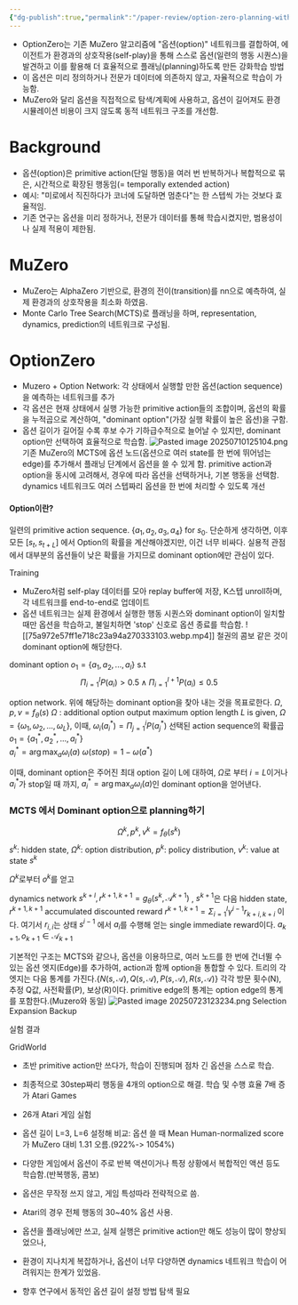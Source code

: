 ```yaml
---
{"dg-publish":true,"permalink":"/paper-review/option-zero-planning-with-learned-options/"}
---
```



- OptionZero는 기존 MuZero 알고리즘에 "옵션(option)" 네트워크를 결합하여, 에이전트가 환경과의 상호작용(self-play)을 통해 스스로 옵션(일련의 행동 시퀀스)을 발견하고 이를 활용해 더 효율적으로 플래닝(planning)하도록 만든 강화학습 방법
- 이 옵션은 미리 정의하거나 전문가 데이터에 의존하지 않고, 자율적으로 학습이 가능함.
- MuZero와 달리 옵션을 직접적으로 탐색/계획에 사용하고, 옵션이 길어져도 환경 시뮬레이션 비용이 크지 않도록 동적 네트워크 구조를 개선함.

# Background
- 옵션(option)은 primitive action(단일 행동)을 여러 번 반복하거나 복합적으로 묶은, 시간적으로 확장된 행동임(= temporally extended action)
- 예시: "미로에서 직진하다가 코너에 도달하면 멈춘다"는 한 스텝씩 가는 것보다 효율적임.
- 기존 연구는 옵션을 미리 정하거나, 전문가 데이터를 통해 학습시켰지만, 범용성이나 실제 적용이 제한됨.


#  MuZero

- MuZero는 AlphaZero 기반으로, 환경의 전이(transition)를 nn으로 예측하여, 실제 환경과의 상호작용을 최소화 하였음.
- Monte Carlo Tree Search(MCTS)로 플래닝을 하며, representation, dynamics, prediction의 네트워크로 구성됨.



# OptionZero
- Muzero + Option Network: 각 상태에서 실행할 만한 옵션(action sequence)을 예측하는 네트워크를 추가
- 각 옵션은 현재 상태에서 실행 가능한 primitive action들의 조합이며, 옵션의 확률을 누적곱으로 계산하여, "dominant option"(가장 실행 확률이 높은 옵션)을 구함.
- 옵션 길이가 길어질 수록 후보 수가 기하급수적으로 늘어날 수 있지만, dominant option만 선택하여 효율적으로 학습함.
![Pasted image 20250710125104.png](/img/user/blog%20asset/Pasted%20image%2020250710125104.png)
기존 MuZero의 MCTS에 옵션 노드(옵션으로 여러 state를 한 번에 뛰어넘는 edge)를 추가해서 플래닝 단계에서 옵션을 쓸 수 있게 함.
primitive action과 option을 동시에 고려해서, 경우에 따라 옵션을 선택하거나, 기본 행동을 선택함.
dynamics 네트워크도 여러 스텝짜리 옵션을 한 번에 처리할 수 있도록 개선

#### Option이란?
일련의 primitive action sequence.
$\{a_1, a_2, a_3, a_4\}$ for $s_0$. 단순하게 생각하면, 이후 모든 $[s_t, s_{t+L}]$ 에서 Option의 확률을 계산해야겠지만, 이건 너무 비싸다. 실용적 관점에서 대부분의 옵션들이 낮은 확률을 가지므로
dominant option에만 관심이 있다.


Training
- MuZero처럼 self-play 데이터를 모아 replay buffer에 저장, K스텝 unroll하며, 각 네트워크를 end-to-end로 업데이트
- 옵션 네트워크는 실제 환경에서 실행한 행동 시퀀스와 dominant option이 일치할 때만 옵션을 학습하고, 불일치하면 'stop' 신호로 옵션 종료를 학습함.
![[75a972e57ff1e718c23a94a270333103.webp.mp4]]
철권의 콤보 같은 것이 dominant option에 해당한다.

dominant option $o_1 = \{a_1,a_2,...,a_l\}$ 
s.t 
$$\Pi^{l}_{i=1} P(a_i) > 0.5 \wedge \Pi^{l+1}_{i=1} P(a_i) \leq 0.5$$


option network. 위에 해당하는 dominant option을 찾아 내는 것을 목표로한다.
$\Omega, p, v = f_\theta (s)$
$\Omega$ : additional option output
maximum option length $L$ is given,
$\Omega = \{\omega_1, \omega_2, ..., \omega_L\}$, 이때, $\omega_i(a^*_i) = \Pi^i_{j=1} P(a^*_j)$ 선택된 action sequence의 확률곱
$o_1 = \{a^*_1, a^*_2, ..., a^*_l\}$  
$a^*_i = \arg \max_a \omega_i (a)$ 
$\omega(stop) = 1- \omega(a^*)$

이때, dominant option은 
주어진 최대 option 길이 L에 대하여,
$\Omega$로 부터 $i=L$이거나 $a^*_i$가 stop일 때 까지, $a^*_i = \arg \max_a \omega_i(a)$인 dominant option을 얻어낸다.

### MCTS 에서 Dominant option으로 planning하기

$$
\Omega^k, p^k, v^k = f_\theta(s^k)
$$
$s^k$: hidden state, $\Omega^k$: option distribution, $p^k$: policy distribution, $v^k$: value at state $s^k$

$\Omega^k$로부터 $o^k$를 얻고

dynamics network
$s^{k+l}, r^{k+1,k+1} = g_\theta(s^k, \mathcal A^{k+1})$ ,  $s^{k+1}$은 다음 hidden state, $r^{k+1,k+1}$ accumulated discounted reward
$r^{k+1,k+1} = \Sigma^l_{i=1} \gamma^{i-1}r_{k+i,k+i}$ 이다. 여기서 $r_{i,i}$는 상태 $s^{i-1}$ 에서 $a_i$를 수행해 얻는 single immediate reward이다.
$a_{k+1}, o_{k+1} \in \mathcal A_{k+1}$ 

기본적인 구조는 MCTS와 같으나, 옵션을 이용하므로, 여러 노드를 한 번에 건너뛸 수 있는 옵션 엣지(Edge)를 추가하여, action과 함께 option을 통합할 수 있다. 
트리의 각 엣지는 다음 통계를 가진다.$\{N(s,\mathcal A), Q(s, \mathcal A), P(s,\mathcal A), R(s,\mathcal A)\}$
각각 방문 횟수(N), 추정 Q값, 사전확률(P), 보상(R)이다.
primitive edge의 통계는 option edge의 통계를 포함한다.(Muzero와 동일)
![Pasted image 20250723123234.png](/img/user/Pasted%20image%2020250723123234.png)
Selection
Expansion
Backup

실험 결과

GridWorld
- 초반 primitive action만 쓰다가, 학습이 진행되며 점차 긴 옵션을 스스로 학습.
- 최종적으로 30step짜리 행동을 4개의 option으로 해결. 학습 및 수행 효율 7배 증가
Atari Games
- 26개 Atari 게임 실험
- 옵션 길이 L=3, L=6 설정해 비교: 옵션 쓸 때 Mean Human-normalized score가 MuZero 대비 1.31 오름.(922%-> 1054%)
- 다양한 게임에서 옵션이 주로 반복 액션이거나 특정 상황에서 복합적인 액션 등도 학습함.(반복행동, 콤보)
- 옵션은 무작정 쓰지 않고, 게임 특성따라 전략적으로 씀.
- Atari의 경우 전체 행동의 30~40% 옵션 사용.

- 옵션을 플래닝에만 쓰고, 실제 실행은 primitive action만 해도 성능이 많이 향상되었으나,
- 환경이 지나치게 복잡하거나, 옵션이 너무 다양하면 dynamics 네트워크 학습이 어려워지는 한계가 있었음.
- 향후 연구에서 동적인 옵션 길이 설정 방법 탐색 필요

